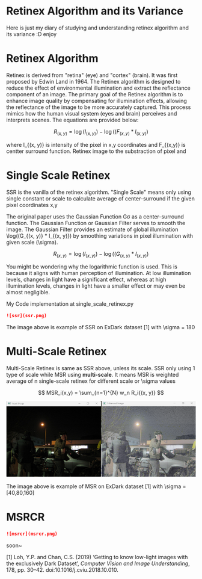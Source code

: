 # Retinex Algorithm and its Variance

Here is just my diary of studying and understanding retinex algorithm and its variance :D enjoy

# Retinex Algorithm

Retinex is derived from "retina" (eye) and "cortex" (brain). It was first proposed by Edwin Land in 1964. The Retinex algorithm is designed to reduce the effect of environmental illumination and extract the reflectance component of an image. The primary goal of the Retinex algorithm is to enhance image quality by compensating for illumination effects, allowing the reflectance of the image to be more accurately captured. This process mimics how the human visual system (eyes and brain) perceives and interprets scenes. The equations are provided below:

$$
R_{(x, y)} = \log(I_{(x, y)}) - \log((F_{(x, y)} * I_{(x, y)})
$$

where I_{(x, y)} is intensity of the pixel in x,y coordinates and F_{(x,y)} is centter surround function. Retinex image to the substraction of pixel and

# Single Scale Retinex

SSR is the vanilla of the retinex algorithm. "Single Scale" means only using single constant or scale to calculate average of center-surround if the given pixel coordinates x,y

The original paper uses the Gaussian Function Gσ​ as a center-surround function. The Gaussian Function or Gaussian Filter serves to smooth the image. The Gaussian Filter provides an estimate of global illumination \log((G_{(x, y)} * I_{(x, y)}) by smoothing variations in pixel illumination with given scale (\sigma).

$$
R_{(x, y)} = \log(I_{(x, y)}) - \log((G_{(x, y)} * I_{(x, y)})
$$

You might be wondering why the logarithmic function is used. This is because it aligns with human perception of illumination. At low illumination levels, changes in light have a significant effect, whereas at high illumination levels, changes in light have a smaller effect or may even be almost negligible.

My Code implementation at single_scale_retinex.py

```markdown
![ssr](ssr.png)
```

The image above is example of SSR on ExDark dataset [1] with \sigma = 180

# Multi-Scale Retinex

Multi-Scale Retinex is same as SSR above, unless its scale. SSR only using 1 type of scale while MSR using **multi-scale**. It means MSR is weighted average of n single-scale retinex for different scale or \sigma values

$$
MSR_i(x,y) = \sum_{n=1}^{N} w_n R_i{(x, y)}
$$


![msr](msr.png)


The image above is example of MSR on ExDark dataset [1] with \sigma = [40,80,160]

# MSRCR



```markdown
![msrcr](msrcr.png)
```

soon~ 

[1] Loh, Y.P. and Chan, C.S. (2019) ‘Getting to know low-light images with the exclusively Dark Dataset’, *Computer Vision and Image Understanding*, 178, pp. 30–42. doi:10.1016/j.cviu.2018.10.010.
